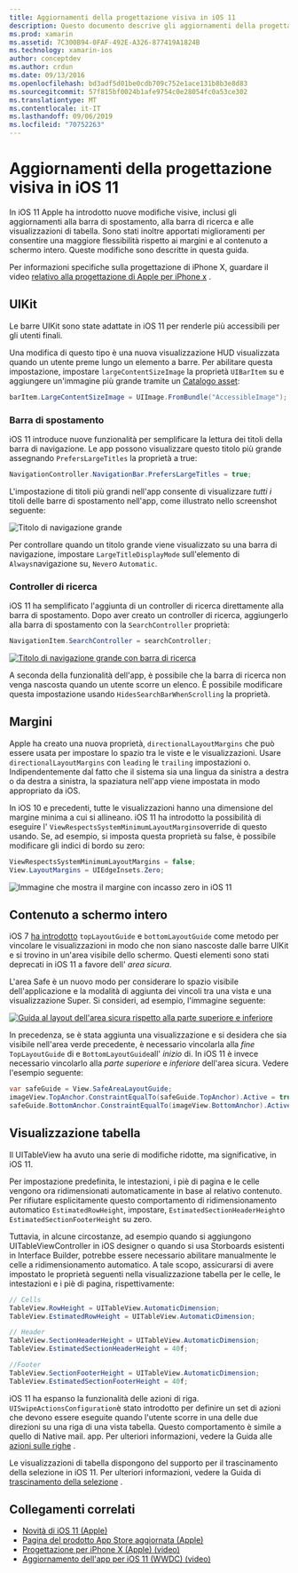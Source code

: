 ```yaml
---
title: Aggiornamenti della progettazione visiva in iOS 11
description: Questo documento descrive gli aggiornamenti della progettazione visiva introdotti in iOS 11. Viene illustrato come modificare le barre di navigazione, i controller di ricerca, i margini, il contenuto a schermo intero e le visualizzazioni di tabella.
ms.prod: xamarin
ms.assetid: 7C300B94-0FAF-492E-A326-877419A1824B
ms.technology: xamarin-ios
author: conceptdev
ms.author: crdun
ms.date: 09/13/2016
ms.openlocfilehash: bd3adf5d01be0cdb709c752e1ace131b8b3e8d83
ms.sourcegitcommit: 57f815bf0024b1afe9754c0e28054fc0a53ce302
ms.translationtype: MT
ms.contentlocale: it-IT
ms.lasthandoff: 09/06/2019
ms.locfileid: "70752263"
---
```

# <a name="visual-design-updates-in-ios-11"></a>Aggiornamenti della progettazione visiva in iOS 11

In iOS 11 Apple ha introdotto nuove modifiche visive, inclusi gli aggiornamenti alla barra di spostamento, alla barra di ricerca e alle visualizzazioni di tabella. Sono stati inoltre apportati miglioramenti per consentire una maggiore flessibilità rispetto ai margini e al contenuto a schermo intero. Queste modifiche sono descritte in questa guida. 

Per informazioni specifiche sulla progettazione di iPhone X, guardare il video [relativo alla progettazione di Apple per iPhone x](https://developer.apple.com/videos/play/fall2017/801/) .

## <a name="uikit"></a>UIKit

Le barre UIKit sono state adattate in iOS 11 per renderle più accessibili per gli utenti finali.

Una modifica di questo tipo è una nuova visualizzazione HUD visualizzata quando un utente preme lungo un elemento a barre. Per abilitare questa impostazione, impostare `largeContentSizeImage` la proprietà `UIBarItem` su e aggiungere un'immagine più grande tramite un [Catalogo asset](~/ios/app-fundamentals/images-icons/displaying-an-image.md):

```csharp
barItem.LargeContentSizeImage = UIImage.FromBundle("AccessibleImage");
```

### <a name="navigation-bar"></a>Barra di spostamento
iOS 11 introduce nuove funzionalità per semplificare la lettura dei titoli della barra di navigazione. Le app possono visualizzare questo titolo più grande assegnando `PrefersLargeTitles` la proprietà a true:

```csharp
NavigationController.NavigationBar.PrefersLargeTitles = true;
```

L'impostazione di titoli più grandi nell'app consente di visualizzare _tutti i_ titoli delle barre di spostamento nell'app, come illustrato nello screenshot seguente:

![Titolo di navigazione grande](visual-design-images/image7.png)

Per controllare quando un titolo grande viene visualizzato su una barra di navigazione, impostare `LargeTitleDisplayMode` sull'elemento di `Always`navigazione su, `Never`o `Automatic`.

### <a name="search-controller"></a>Controller di ricerca

iOS 11 ha semplificato l'aggiunta di un controller di ricerca direttamente alla barra di spostamento. Dopo aver creato un controller di ricerca, aggiungerlo alla barra di spostamento con la `SearchController` proprietà:

```csharp
NavigationItem.SearchController = searchController;
```

[![Titolo di navigazione grande con barra di ricerca](visual-design-images/image8-sml.png)](visual-design-images/image8-sml.png#lightbox)

A seconda della funzionalità dell'app, è possibile che la barra di ricerca non venga nascosta quando un utente scorre un elenco. È possibile modificare questa impostazione usando `HidesSearchBarWhenScrolling` la proprietà.

## <a name="margins"></a>Margini

Apple ha creato una nuova proprietà, `directionalLayoutMargins` che può essere usata per impostare lo spazio tra le viste e le visualizzazioni. Usare `directionalLayoutMargins` con `leading` le `trailing` impostazioni o. Indipendentemente dal fatto che il sistema sia una lingua da sinistra a destra o da destra a sinistra, la spaziatura nell'app viene impostata in modo appropriato da iOS.

In iOS 10 e precedenti, tutte le visualizzazioni hanno una dimensione del margine minima a cui si allineano. iOS 11 ha introdotto la possibilità di eseguire l' `ViewRespectsSystemMinimumLayoutMargins`override di questo usando. Se, ad esempio, si imposta questa proprietà su false, è possibile modificare gli indici di bordo su zero:

```csharp
ViewRespectsSystemMinimumLayoutMargins = false;
View.LayoutMargins = UIEdgeInsets.Zero;
```

![Immagine che mostra il margine con incasso zero in iOS 11](visual-design-images/image9.png)

<a name="fullscreen" />

## <a name="full-screen-content"></a>Contenuto a schermo intero

iOS 7 [ha introdotto](~/ios/platform/introduction-to-ios7/ios7-ui.md#fullscreen) `topLayoutGuide` e `bottomLayoutGuide` come metodo per vincolare le visualizzazioni in modo che non siano nascoste dalle barre UIKit e si trovino in un'area visibile dello schermo. Questi elementi sono stati deprecati in iOS 11 a favore dell' _area sicura_.

L'area Safe è un nuovo modo per considerare lo spazio visibile dell'applicazione e la modalità di aggiunta dei vincoli tra una vista e una visualizzazione Super. Si consideri, ad esempio, l'immagine seguente:

[![Guida al layout dell'area sicura rispetto alla parte superiore e inferiore](visual-design-images/image10-sml.png)](visual-design-images/image10.png#lightbox)

In precedenza, se è stata aggiunta una visualizzazione e si desidera che sia visibile nell'area verde precedente, è necessario vincolarla alla _fine_ `TopLayoutGuide` di e `BottomLayoutGuide`all' _inizio_ di. In iOS 11 è invece necessario vincolarlo alla _parte superiore_ e _inferiore_ dell'area sicura. Vedere l'esempio seguente:

```csharp
var safeGuide = View.SafeAreaLayoutGuide;
imageView.TopAnchor.ConstraintEqualTo(safeGuide.TopAnchor).Active = true;
safeGuide.BottomAnchor.ConstraintEqualTo(imageView.BottomAnchor).Active = true;
```

## <a name="table-view"></a>Visualizzazione tabella

Il UITableView ha avuto una serie di modifiche ridotte, ma significative, in iOS 11.

Per impostazione predefinita, le intestazioni, i piè di pagina e le celle vengono ora ridimensionati automaticamente in base al relativo contenuto. Per rifiutare esplicitamente questo comportamento di ridimensionamento automatico `EstimatedRowHeight`, impostare, `EstimatedSectionHeaderHeight`o `EstimatedSectionFooterHeight` su zero.

Tuttavia, in alcune circostanze, ad esempio quando si aggiungono UITableViewController in iOS designer o quando si usa Storboards esistenti in Interface Builder, potrebbe essere necessario abilitare manualmente le celle a ridimensionamento automatico. A tale scopo, assicurarsi di avere impostato le proprietà seguenti nella visualizzazione tabella per le celle, le intestazioni e i piè di pagina, rispettivamente:

```csharp
// Cells
TableView.RowHeight = UITableView.AutomaticDimension;
TableView.EstimatedRowHeight = UITableView.AutomaticDimension;

// Header
TableView.SectionHeaderHeight = UITableView.AutomaticDimension;
TableView.EstimatedSectionHeaderHeight = 40f;

//Footer
TableView.SectionFooterHeight = UITableView.AutomaticDimension;
TableView.EstimatedSectionFooterHeight = 40f;

```

iOS 11 ha espanso la funzionalità delle azioni di riga. `UISwipeActionsConfiguration`è stato introdotto per definire un set di azioni che devono essere eseguite quando l'utente scorre in una delle due direzioni su una riga di una vista tabella. Questo comportamento è simile a quello di Native mail. app. Per ulteriori informazioni, vedere la Guida alle [azioni sulle righe](~/ios/user-interface/controls/tables/row-action.md) .

Le visualizzazioni di tabella dispongono del supporto per il trascinamento della selezione in iOS 11. Per ulteriori informazioni, vedere la Guida di [trascinamento della selezione](~/ios/platform/introduction-to-ios11/drag-and-drop.md#uitableview) .

## <a name="related-links"></a>Collegamenti correlati

- [Novità di iOS 11 (Apple)](https://developer.apple.com/ios/)
- [Pagina del prodotto App Store aggiornata (Apple)](https://developer.apple.com/app-store/product-page/)
- [Progettazione per iPhone X (Apple) (video)](https://developer.apple.com/videos/play/fall2017/801/)
- [Aggiornamento dell'app per iOS 11 (WWDC) (video)](https://developer.apple.com/videos/play/wwdc2017/204/)
